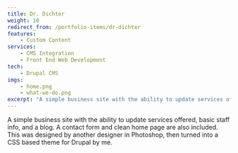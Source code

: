 ```yaml
---
title: Dr. Dichter
weight: 10
redirect_from: /portfolio-items/dr-dichter
features:
    - Custom Content
services:
    - CMS Integration
    - Front End Web Development
tech:
    - Drupal CMS
imgs:
    - home.png
    - what-we-do.png
excerpt: "A simple business site with the ability to update services offered, basic staff info, and a blog."
---
```

A simple business site with the ability to update services offered, basic staff info, and a blog. A contact form and clean home page are also included. This was designed by another designer in Photoshop, then turned into a CSS based theme for Drupal by me.

